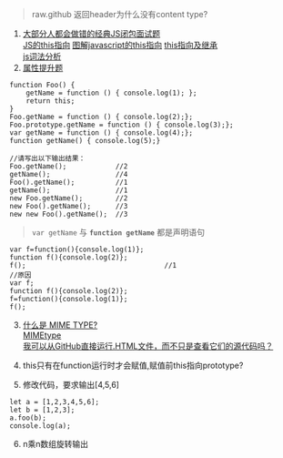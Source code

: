 > raw.github 返回header为什么没有content type?
1. [大部分人都会做错的经典JS闭包面试题](https://www.cnblogs.com/xxcanghai/p/4991870.html)  
[JS的this指向](https://juejin.im/post/5c0c87b35188252e8966c78a) [图解javascript的this指向](https://juejin.im/post/5d79ffb06fb9a06af7126177) [this指向及继承](https://juejin.im/post/5cfd9d30f265da1b94213d28)  
[js词法分析](https://www.cnblogs.com/libin-1/p/6101185.html)  
2. [属性提升题](https://www.cnblogs.com/xxcanghai/p/5189353.html)  
```es6
function Foo() {
    getName = function () { console.log(1); };
    return this;
}
Foo.getName = function () { console.log(2);};
Foo.prototype.getName = function () { console.log(3);};
var getName = function () { console.log(4);};
function getName() { console.log(5);}

//请写出以下输出结果：
Foo.getName();            //2
getName();                //4
Foo().getName();          //1
getName();                //1
new Foo.getName();        //2
new Foo().getName();      //3
new new Foo().getName();  //3
```
> `var getName` 与 **`function getName`** 都是声明语句
```es6
var f=function(){console.log(1)};
function f(){console.log(2)};
f();                                  //1
//原因
var f;
function f(){console.log(2)};
f=function(){console.log(1)};
f();
```

3. [什么是 MIME TYPE?](https://www.cnblogs.com/jsean/articles/1610265.html)  
[MIMEtype](https://developer.mozilla.org/zh-CN/docs/Web/API/MimeType)  
[我可以从GitHub直接运行.HTML文件，而不只是查看它们的源代码吗？](https://cloud.tencent.com/developer/ask/37541)  

4. this只有在function运行时才会赋值,赋值前this指向prototype?
5. 修改代码，要求输出[4,5,6]
```es6
let a = [1,2,3,4,5,6];
let b = [1,2,3];
a.foo(b);
console.log(a);
```
6. n乘n数组旋转输出
